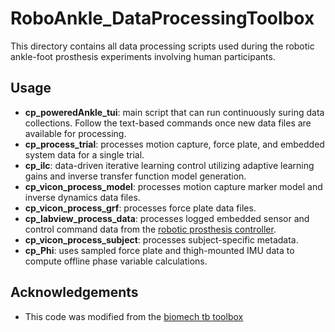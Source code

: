 # RoboAnkle_DataProcessingToolbox
This directory contains all data processing scripts used during the robotic ankle-foot prosthesis experiments involving human participants. 

## Usage
- **cp_poweredAnkle_tui**: main script that can run continuously suring data collections. Follow the text-based commands once new data files are available for processing. 
- **cp_process_trial**: processes motion capture, force plate, and embedded system data for a single trial. 
- **cp_ilc**: data-driven iterative learning control utilizing adaptive learning gains and inverse transfer function model generation. 
- **cp_vicon_process_model**: processes motion capture marker model and inverse dynamics data files. 
- **cp_vicon_process_grf**: processes force plate data files. 
- **cp_labview_process_data**: processes logged embedded sensor and control command data from the [robotic prosthesis controller](https://github.com/chrisprasanna/RoboAnkle_Controller).
- **cp_vicon_process_subject**: processes subject-specific metadata. 
- **cp_Phi**: uses sampled force plate and thigh-mounted IMU data to compute offline phase variable calculations. 

## Acknowledgements 
- This code was modified from the [biomech tb toolbox](https://github.com/jonreal/biomechtb)
